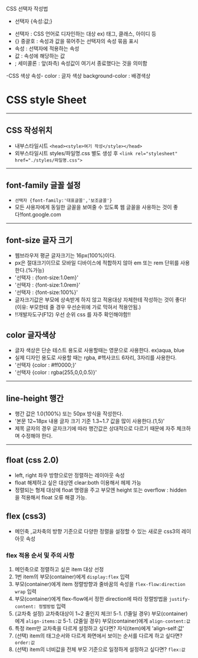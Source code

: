 CSS 선택자 작성법

* 선택자 {속성:값;}

- 선택자 : CSS 언어로 디자인하는 대상 ex) 태그, 클래스, 아이디 등
- {} 중괄호 : 속성과 값을 묶어주는 선택자의 속성 묶음 표시
- 속성 : 선택자에 적용하는 속성
- 값 : 속성에 해당하는 값
- ; 세미콜론 : 앞(좌측) 속성값이 여기서 종료했다는 것을 의미함

-CSS 색상 속성-
color : 글자 색상
background-color : 배경색상

# CSS style Sheet
-----------------------------------
## CSS 작성위치
* 내부스타일시트 `<head><style>여기 작성</style></head>`
* 외부스타일시트 styles/파일명.css 별도 생성 후
    `<link rel="stylesheet" href="./styles/파일명.css">`

-----------------------------------
## font-family 글꼴 설정
* `선택자 {font-family:'대표글꼴','보조글꼴'}`
* 모든 사용자에게 동일한 글꼴을 보여줄 수 있도록 웹 글꼴을 사용하는 것이 좋다!font.google.com

-----------------------------------
## font-size 글자 크기
*  웹브라우저 평균 글자크기는 16px(100%)이다.
* px은 절대크기이므로 모바일 디바이스에 적합하지 않아 em 또는 rem 단위를 사용한다.(%가능)
* '선택자 : {font-size:1.0em}'
* '선택자 : {font-size:1.0rem}'
* '선택자 : {font-size:100%}'
* 글자크기값은 부모에 상속받게 하지 않고 적용대상 자체한테 작성하는 것이 좋다!(이유: 부모한테 줄 경우 우선순위에 가로 막혀서 적용안됨.)
* !!개발자도구(F12) 우선 순위 css 를 자주 확인해야함!! 

## color 글자색상
* 글자 색상은 단순 테스트 용도로 사용할때는 영문으로 사용한다. ex)aqua, blue
* 실제 디자인 용도로 사용할 때는 rgba, #헥사코드 6자리, 3자리를 사용한다.
* '선택자 {color : #ff0000;}'
* '선택자 {color : rgba(255,0,0,0.5)}'
-----------------------------------
## line-height 행간
* 행간 값은 1.0(100%) 또는 50px 방식을 작성한다.
* '본문 12~18px 내용 글자 크기 기준 1.3~1.7 값을 많이 사용한다.(1,5)'
* 제목 글자의 경우 글자크기에 따라 행간값은 상대적으로 다르기 때문에 자주 체크하며 수정해야 한다.
-----------------------------------
## float (css 2.0)
* left, right 좌우 방향으로만 정렬하는 레이아웃 속성
* float 해제하고 싶은 대상엔 clear:both 이용해서 헤제 가능
* 정렬되는 형제 대상에 float 명령을 주고 부모엔 height 또는 
    overflow : hidden 을 적용해서 float 오류 해결 가능.

## flex (css3)    
* 메인축 ,교차축의 방향 기준으로 다양한 정렬을 설정할 수 있는 새로운 css3의 레이아웃 속성

### flex 적용 순서 및 주의 사항
1. 메인축으로 정렬하고 싶은 item 대상 선정
2. 1번 item의 부모(container)에게 `display:flex` 입력
3. 부모(container)에게 item 정렬방향과 줄바꿈의 속성을 
`flex-flow:direction wrap` 입력
4. 부모(container)에게 flex-flow에서 정한 direction에 따라 정렬방법을 `justify-content: 정렬방법` 입력
5. (교차축 설정) 교차축대상이 1~2 줄인지 체크!
5-1. (1줄일 경우) 부모(container)에게 `align-items:값`
5-1. (2줄일 경우) 부모(container)에게 `align-content:값`
6. 특정 item만 교차축을 다르게 설정하고 싶다면? 자식(item)에게 
'align-self:값'
7. (선택) item의 태그순서와 다르게 화면에서 보이는 순서를 다르게 하고 싶다면?
`order:값`
8. (선택) item의 너비값을 전체 부모 기준으로 일정하게 설정하고 싶다면?
`flex:값`
